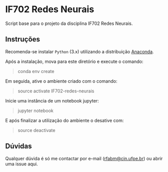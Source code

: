 # IF702 Redes Neurais
Script base para o projeto da disciplina IF702 Redes Neurais.

## Instruções
Recomenda-se instalar `Python` (3.x) utilizando a distribuição [Anaconda](https://www.anaconda.com/download/).

Após a instalação, mova para este diretório e execute o comando:

> conda env create

Em seguida, ative o ambiente criado com o comando:

> source activate IF702-redes-neurais

Inicie uma instância de um notebook jupyter:

> jupyter notebook

E após finalizar a utilização do ambiente o desative com:

> source deactivate

## Dúvidas
Qualquer dúvida é só me contactar por e-mail (rfabm@cin.ufpe.br) ou abrir uma issue aqui.
